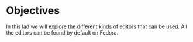 # Objectives

In this lad we will explore the different kinds of editors that can be used.
All the editors can be found by default on Fedora. 

